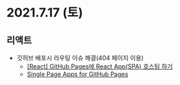 # 2021.7.17 (토)

## 리액트

- 깃허브 배포시 라우팅 이슈 해결(404 페이지 이용)
  - [[React] GitHub Pages에 React App(SPA) 호스팅 하기](https://iamsjy17.github.io/react/2018/11/04/githubpage-SPA.html)
  - [Single Page Apps for GitHub Pages](https://github.com/rafgraph/spa-github-pages)

